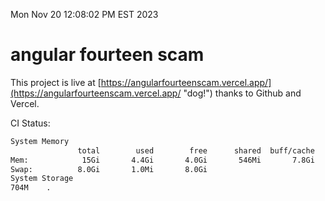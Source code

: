 Mon Nov 20 12:08:02 PM EST 2023

# angular fourteen scam


This project is live at [https://angularfourteenscam.vercel.app/](https://angularfourteenscam.vercel.app/ "dog!") thanks to Github and Vercel.

CI Status: 

```bash
System Memory
               total        used        free      shared  buff/cache   available
Mem:            15Gi       4.4Gi       4.0Gi       546Mi       7.8Gi        10Gi
Swap:          8.0Gi       1.0Mi       8.0Gi
System Storage
704M	.
